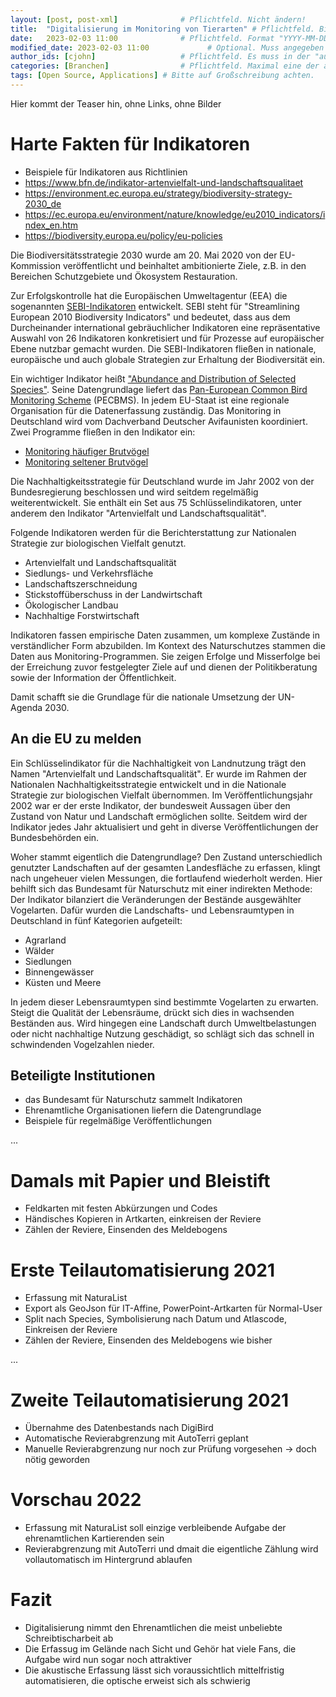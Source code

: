 ```yaml
---
layout: [post, post-xml]              # Pflichtfeld. Nicht ändern!
title:  "Digitalisierung im Monitoring von Tierarten" # Pflichtfeld. Bitte einen Titel für den Blog Post angeben.
date:   2023-02-03 11:00              # Pflichtfeld. Format "YYYY-MM-DD HH:MM". Muss für Veröffentlichung in der Vergangenheit liegen. (Für Preview egal)
modified_date: 2023-02-03 11:00             # Optional. Muss angegeben werden, wenn eine bestehende Datei geändert wird.
author_ids: [cjohn]                   # Pflichtfeld. Es muss in der "authors.yml" einen Eintrag mit diesen Namen geben.
categories: [Branchen]                # Pflichtfeld. Maximal eine der angegebenen Kategorien verwenden.
tags: [Open Source, Applications] # Bitte auf Großschreibung achten.
---
```


Hier kommt der Teaser hin, ohne Links, ohne Bilder

# Harte Fakten für Indikatoren


- Beispiele für Indikatoren aus Richtlinien
- https://www.bfn.de/indikator-artenvielfalt-und-landschaftsqualitaet
- https://environment.ec.europa.eu/strategy/biodiversity-strategy-2030_de
- https://ec.europa.eu/environment/nature/knowledge/eu2010_indicators/index_en.htm
- https://biodiversity.europa.eu/policy/eu-policies

Die Biodiversitätsstrategie 2030 wurde am 20. Mai 2020 von der EU-Kommission veröffentlicht und beinhaltet ambitionierte Ziele, z.B. in den Bereichen Schutzgebiete und Ökosystem Restauration.

Zur Erfolgskontrolle hat die Europäischen Umweltagentur (EEA) die sogenannten [SEBI-Indikatoren](https://ec.europa.eu/environment/nature/knowledge/eu2010_indicators/index_en.htm) entwickelt.
SEBI steht für "Streamlining European 2010 Biodiversity Indicators" und bedeutet, dass aus dem Durcheinander international gebräuchlicher Indikatoren eine repräsentative Auswahl von 26 Indikatoren konkretisiert und für Prozesse auf europäischer Ebene nutzbar gemacht wurden.
Die SEBI-Indikatoren fließen in nationale, europäische und auch globale Strategien zur Erhaltung der Biodiversität ein.

Ein wichtiger Indikator heißt ["Abundance and Distribution of Selected Species"](https://www.eea.europa.eu/ims/abundance-and-distribution-of-selected).
Seine Datengrundlage liefert das [Pan-European Common Bird Monitoring Scheme](https://pecbms.info/) (PECBMS).
In jedem EU-Staat ist eine regionale Organisation für die Datenerfassung zuständig.
Das Monitoring in Deutschland wird vom Dachverband Deutscher Avifaunisten koordiniert.
Zwei Programme fließen in den Indikator ein:
* [Monitoring häufiger Brutvögel](http://www.dda-web.de/mhb)
* [Monitoring seltener Brutvögel](http://www.dda-web.de/msb)

Die Nachhaltigkeitsstrategie für Deutschland wurde im Jahr 2002 von der Bundesregierung beschlossen und wird seitdem regelmäßig weiterentwickelt.
Sie enthält ein Set aus 75 Schlüsselindikatoren, unter anderem den Indikator "Artenvielfalt und Landschaftsqualität".

Folgende Indikatoren werden für die Berichterstattung zur Nationalen Strategie zur biologischen Vielfalt genutzt.
- Artenvielfalt und Landschaftsqualität
- Siedlungs- und Verkehrsfläche
- Landschaftszerschneidung
- Stickstoffüberschuss in der Landwirtschaft
- Ökologischer Landbau
- Nachhaltige Forstwirtschaft




Indikatoren fassen empirische Daten zusammen, um komplexe Zustände in verständlicher Form abzubilden.
Im Kontext des Naturschutzes stammen die Daten aus Monitoring-Programmen.
Sie zeigen Erfolge und Misserfolge bei der Erreichung zuvor festgelegter Ziele auf und dienen der Politikberatung sowie der Information der Öffentlichkeit.

Damit schafft sie die Grundlage für die nationale Umsetzung der UN-Agenda 2030.

## An die EU zu melden

Ein Schlüsselindikator für die Nachhaltigkeit von Landnutzung trägt den Namen "Artenvielfalt und Landschaftsqualität".
Er wurde im Rahmen der Nationalen Nachhaltigkeitsstrategie entwickelt und in die Nationale Strategie zur biologischen Vielfalt übernommen.
Im Veröffentlichungsjahr 2002 war er der erste Indikator, der bundesweit Aussagen über den Zustand von Natur und Landschaft ermöglichen sollte.
Seitdem wird der Indikator jedes Jahr aktualisiert und geht in diverse Veröffentlichungen der Bundesbehörden ein.

Woher stammt eigentlich die Datengrundlage?
Den Zustand unterschiedlich genutzter Landschaften auf der gesamten Landesfläche zu erfassen, klingt nach ungeheuer vielen Messungen, die fortlaufend wiederholt werden.
Hier behilft sich das Bundesamt für Naturschutz mit einer indirekten Methode:
Der Indikator bilanziert die Veränderungen der Bestände ausgewählter Vogelarten.
Dafür wurden die Landschafts- und Lebensraumtypen in Deutschland in fünf Kategorien aufgeteilt:

* Agrarland
* Wälder
* Siedlungen
* Binnengewässer
* Küsten und Meere

In jedem dieser Lebensraumtypen sind bestimmte Vogelarten zu erwarten.
Steigt die Qualität der Lebensräume, drückt sich dies in wachsenden Beständen aus.
Wird hingegen eine Landschaft durch Umweltbelastungen oder nicht nachhaltige Nutzung geschädigt, so schlägt sich das schnell in schwindenden Vogelzahlen nieder.

## Beteiligte Institutionen

- das Bundesamt für Naturschutz sammelt Indikatoren
- Ehrenamtliche Organisationen liefern die Datengrundlage
- Beispiele für regelmäßige Veröffentlichungen

...

# Damals mit Papier und Bleistift

- Feldkarten mit festen Abkürzungen und Codes
- Händisches Kopieren in Artkarten, einkreisen der Reviere
- Zählen der Reviere, Einsenden des Meldebogens

# Erste Teilautomatisierung 2021

- Erfassung mit NaturaList
- Export als GeoJson für IT-Affine, PowerPoint-Artkarten für Normal-User
- Split nach Species, Symbolisierung nach Datum und Atlascode, Einkreisen der Reviere
- Zählen der Reviere, Einsenden des Meldebogens wie bisher

...

# Zweite Teilautomatisierung 2021

- Übernahme des Datenbestands nach DigiBird
- Automatische Revierabgrenzung mit AutoTerri geplant
- Manuelle Revierabgrenzung nur noch zur Prüfung vorgesehen -> doch nötig geworden

# Vorschau 2022

- Erfassung mit NaturaList soll einzige verbleibende Aufgabe der ehrenamtlichen Kartierenden sein
- Revierabgrenzung mit AutoTerri und dmait die eigentliche Zählung wird vollautomatisch im Hintergrund ablaufen

# Fazit

- Digitalisierung nimmt den Ehrenamtlichen die meist unbeliebte Schreibtischarbeit ab
- Die Erfassug im Gelände nach Sicht und Gehör hat viele Fans, die Aufgabe wird nun sogar noch attraktiver
- Die akustische Erfassung lässt sich voraussichtlich mittelfristig automatisieren, die optische erweist sich als schwierig


